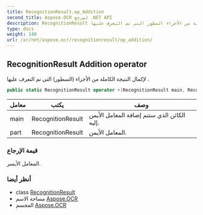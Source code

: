 ```yaml
---
title: RecognitionResult.op_Addition
second_title: Aspose.OCR لمرجع .NET API
description: RecognitionResult طريقة. لإكمال النتيجة الكاملة من الأجزاء السطور التي تم التعرف عليها .
type: docs
weight: 140
url: /ar/net/aspose.ocr/recognitionresult/op_addition/
---
```

## RecognitionResult Addition operator

لإكمال النتيجة الكاملة من الأجزاء (السطور) التي تم التعرف عليها .

```csharp
public static RecognitionResult operator +(RecognitionResult main, RecognitionResult part)
```

| معامل | يكتب | وصف |
| --- | --- | --- |
| main | RecognitionResult | الكائن الذي ستتم إضافة المعامل الأيمن إليه. |
| part | RecognitionResult | المعامل الأيمن. |

### قيمة الإرجاع

المعامل الأيسر.

### أنظر أيضا

* class [RecognitionResult](../)
* مساحة الاسم [Aspose.OCR](../../recognitionresult/)
* المجسم [Aspose.OCR](../../../)


